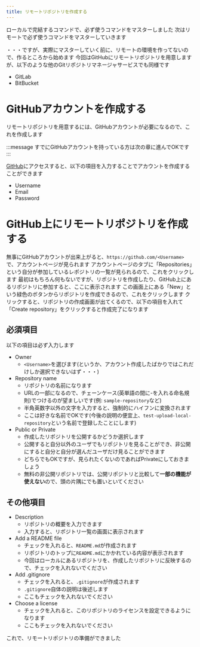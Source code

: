 ```yaml
---
title: リモートリポジトリを作成する
---
```


ローカルで完結するコマンドで、必ず使うコマンドをマスターしました
次はリモートで必ず使うコマンドをマスターしていきます

・・・ですが、実際にマスターしていく前に、リモートの環境を作ってないので、作るところから始めます
今回はGitHubにリモートリポジトリを用意しますが、以下のような他のGitリポジトリマネージャサービスでも同様です

* GitLab
* BitBucket

# GitHubアカウントを作成する

リモートリポジトリを用意するには、GitHubアカウントが必要になるので、これを作成します

:::message
すでにGitHubアカウントを持っている方は次の章に進んでOKです
:::

[GitHub](https://github.com/)にアクセスすると、以下の項目を入力することでアカウントを作成することができます

* Username
* Email
* Password

# GitHub上にリモートリポジトリを作成する

無事にGitHubアカウントが出来上がると、`https://github.com/<Username>`で、アカウントページが見られます
アカウントページのタブに「Repositories」という自分が参加しているレポジトリの一覧が見られるので、これをクリックします
最初はもちろん何もないですが、リポジトリを作成したり、GitHub上にあるリポジトリに参加すると、ここに表示されます
この画面上にある「New」という緑色のボタンからリポジトリを作成できるので、これをクリックします
クリックすると、リポジトリの作成画面が出てくるので、以下の項目を入れて「Create repository」をクリックすると作成完了になります

## 必須項目

以下の項目は必ず入力します

* Owner
  * `<Username>`を選びます(というか、アカウント作成したばかりではこれだけしか選択できないはず・・・)
* Repository name
  * リポジトリの名前になります
  * URLの一部になるので、チェーンケース(英単語の間に-を入れる命名規則)でつけるのが望ましいです(例: `sample-repository`など)
  * 半角英数字以外の文字を入力すると、強制的にハイフンに変換されます
  * ここは好きな名前でOKです(今後の説明の便宜上、`test-upload-local-repository`という名前で登録したことにします)
* Public or Private
  * 作成したリポジトリを公開するかどうか選択します
  * 公開すると自分以外のユーザでもリポジトリを見ることができ、非公開にすると自分と自分が選んだユーザだけ見ることができます
  * どちらでもOKですが、見られたくないのであればPrivateにしておきましょう
  * 無料の非公開リポジトリでは、公開リポジトリと比較して**一部の機能が使えない**ので、頭の片隅にでも置いといてください

## その他項目

* Description
  * リポジトリの概要を入力できます
  * 入力すると、リポジトリ一覧の画面に表示されます
* Add a README file
  * チェックを入れると、`README.md`が作成されます
  * リポジトリのトップに`README.md`にかかれている内容が表示されます
  * 今回はローカルにあるリポジトリを、作成したリポジトリに反映するので、チェックを入れないでください
* Add .gitignore
  * チェックを入れると、`.gitignore`が作成されます
  * `.gitignore`自体の説明は後述します
  * ここもチェックを入れないでください
* Choose a license
  * チェックを入れると、このリポジトリのライセンスを設定できるようになります
  * ここもチェックを入れないでください

これで、リモートリポジトリの準備ができました
